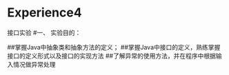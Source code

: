 # Experience4
接口实验
#一、 实验目的：

##掌握Java中抽象类和抽象方法的定义；
##掌握Java中接口的定义，熟练掌握接口的定义形式以及接口的实现方法
##了解异常的使用方法，并在程序中根据输入情况做异常处理
